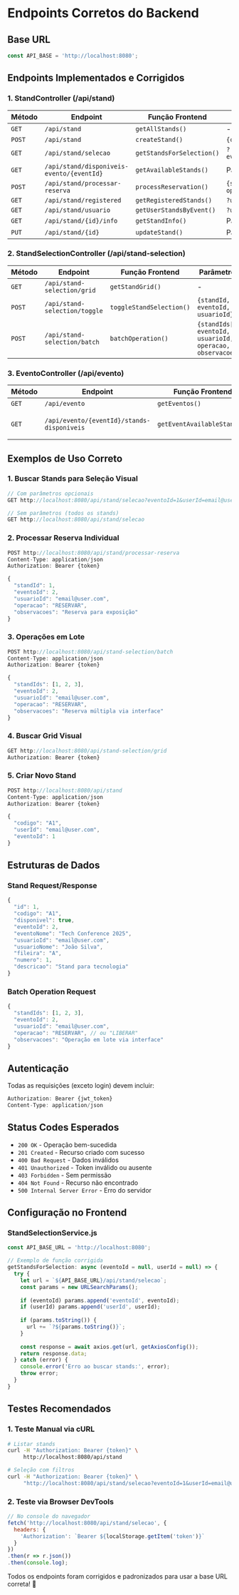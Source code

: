 # Endpoints Corretos do Backend

## Base URL
```javascript
const API_BASE = 'http://localhost:8080';
```

## Endpoints Implementados e Corrigidos

### 1. **StandController (/api/stand)**

| Método | Endpoint | Função Frontend | Parâmetros |
|--------|----------|----------------|------------|
| `GET` | `/api/stand` | `getAllStands()` | - |
| `POST` | `/api/stand` | `createStand()` | `{codigo, userId, eventoId}` |
| `GET` | `/api/stand/selecao` | `getStandsForSelection()` | `?eventoId=1&userId=email@user.com` |
| `GET` | `/api/stand/disponiveis-evento/{eventId}` | `getAvailableStands()` | Path param: eventId |
| `POST` | `/api/stand/processar-reserva` | `processReservation()` | `{standId, eventoId, usuarioId, operacao, observacoes}` |
| `GET` | `/api/stand/registered` | `getRegisteredStands()` | `?userId=email@user.com` |
| `GET` | `/api/stand/usuario` | `getUserStandsByEvent()` | `?userId=email&eventoId=1` |
| `GET` | `/api/stand/{id}/info` | `getStandInfo()` | Path param: id |
| `PUT` | `/api/stand/{id}` | `updateStand()` | Path param: id + body |

### 2. **StandSelectionController (/api/stand-selection)**

| Método | Endpoint | Função Frontend | Parâmetros |
|--------|----------|----------------|------------|
| `GET` | `/api/stand-selection/grid` | `getStandGrid()` | - |
| `POST` | `/api/stand-selection/toggle` | `toggleStandSelection()` | `{standId, eventoId, usuarioId}` |
| `POST` | `/api/stand-selection/batch` | `batchOperation()` | `{standIds[], eventoId, usuarioId, operacao, observacoes}` |

### 3. **EventoController (/api/evento)**

| Método | Endpoint | Função Frontend | Parâmetros |
|--------|----------|----------------|------------|
| `GET` | `/api/evento` | `getEventos()` | - |
| `GET` | `/api/evento/{eventId}/stands-disponiveis` | `getEventAvailableStands()` | Path param: eventId |

## Exemplos de Uso Correto

### 1. **Buscar Stands para Seleção Visual**
```javascript
// Com parâmetros opcionais
GET http://localhost:8080/api/stand/selecao?eventoId=1&userId=email@user.com

// Sem parâmetros (todos os stands)
GET http://localhost:8080/api/stand/selecao
```

### 2. **Processar Reserva Individual**
```javascript
POST http://localhost:8080/api/stand/processar-reserva
Content-Type: application/json
Authorization: Bearer {token}

{
  "standId": 1,
  "eventoId": 2,
  "usuarioId": "email@user.com",
  "operacao": "RESERVAR",
  "observacoes": "Reserva para exposição"
}
```

### 3. **Operações em Lote**
```javascript
POST http://localhost:8080/api/stand-selection/batch
Content-Type: application/json
Authorization: Bearer {token}

{
  "standIds": [1, 2, 3],
  "eventoId": 2,
  "usuarioId": "email@user.com",
  "operacao": "RESERVAR",
  "observacoes": "Reserva múltipla via interface"
}
```

### 4. **Buscar Grid Visual**
```javascript
GET http://localhost:8080/api/stand-selection/grid
Authorization: Bearer {token}
```

### 5. **Criar Novo Stand**
```javascript
POST http://localhost:8080/api/stand
Content-Type: application/json
Authorization: Bearer {token}

{
  "codigo": "A1",
  "userId": "email@user.com",
  "eventoId": 1
}
```

## Estruturas de Dados

### Stand Request/Response
```javascript
{
  "id": 1,
  "codigo": "A1",
  "disponivel": true,
  "eventoId": 2,
  "eventoNome": "Tech Conference 2025",
  "usuarioId": "email@user.com",
  "usuarioNome": "João Silva",
  "fileira": "A",
  "numero": 1,
  "descricao": "Stand para tecnologia"
}
```

### Batch Operation Request
```javascript
{
  "standIds": [1, 2, 3],
  "eventoId": 2,
  "usuarioId": "email@user.com",
  "operacao": "RESERVAR", // ou "LIBERAR"
  "observacoes": "Operação em lote via interface"
}
```

## Autenticação

Todas as requisições (exceto login) devem incluir:
```javascript
Authorization: Bearer {jwt_token}
Content-Type: application/json
```

## Status Codes Esperados

- `200 OK` - Operação bem-sucedida
- `201 Created` - Recurso criado com sucesso
- `400 Bad Request` - Dados inválidos
- `401 Unauthorized` - Token inválido ou ausente
- `403 Forbidden` - Sem permissão
- `404 Not Found` - Recurso não encontrado
- `500 Internal Server Error` - Erro do servidor

## Configuração no Frontend

### StandSelectionService.js
```javascript
const API_BASE_URL = 'http://localhost:8080';

// Exemplo de função corrigida
getStandsForSelection: async (eventoId = null, userId = null) => {
  try {
    let url = `${API_BASE_URL}/api/stand/selecao`;
    const params = new URLSearchParams();
    
    if (eventoId) params.append('eventoId', eventoId);
    if (userId) params.append('userId', userId);
    
    if (params.toString()) {
      url += `?${params.toString()}`;
    }
    
    const response = await axios.get(url, getAxiosConfig());
    return response.data;
  } catch (error) {
    console.error('Erro ao buscar stands:', error);
    throw error;
  }
}
```

## Testes Recomendados

### 1. Teste Manual via cURL
```bash
# Listar stands
curl -H "Authorization: Bearer {token}" \
     http://localhost:8080/api/stand

# Seleção com filtros
curl -H "Authorization: Bearer {token}" \
     "http://localhost:8080/api/stand/selecao?eventoId=1&userId=email@user.com"
```

### 2. Teste via Browser DevTools
```javascript
// No console do navegador
fetch('http://localhost:8080/api/stand/selecao', {
  headers: {
    'Authorization': `Bearer ${localStorage.getItem('token')}`
  }
})
.then(r => r.json())
.then(console.log);
```

Todos os endpoints foram corrigidos e padronizados para usar a base URL correta! 🚀